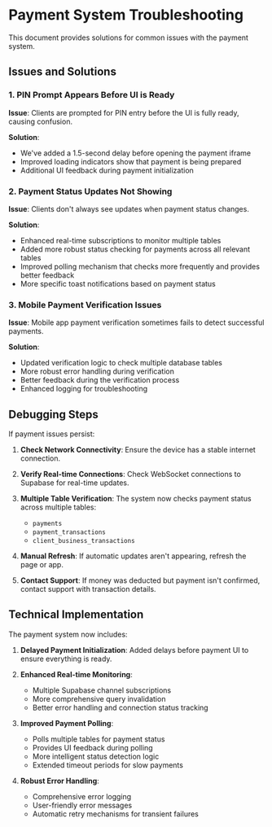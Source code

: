 # Payment System Troubleshooting

This document provides solutions for common issues with the payment system.

## Issues and Solutions

### 1. PIN Prompt Appears Before UI is Ready

**Issue**: Clients are prompted for PIN entry before the UI is fully ready, causing confusion.

**Solution**:
- We've added a 1.5-second delay before opening the payment iframe
- Improved loading indicators show that payment is being prepared
- Additional UI feedback during payment initialization

### 2. Payment Status Updates Not Showing

**Issue**: Clients don't always see updates when payment status changes.

**Solution**:
- Enhanced real-time subscriptions to monitor multiple tables
- Added more robust status checking for payments across all relevant tables
- Improved polling mechanism that checks more frequently and provides better feedback
- More specific toast notifications based on payment status

### 3. Mobile Payment Verification Issues

**Issue**: Mobile app payment verification sometimes fails to detect successful payments.

**Solution**:
- Updated verification logic to check multiple database tables
- More robust error handling during verification
- Better feedback during the verification process
- Enhanced logging for troubleshooting

## Debugging Steps

If payment issues persist:

1. **Check Network Connectivity**: Ensure the device has a stable internet connection.

2. **Verify Real-time Connections**: Check WebSocket connections to Supabase for real-time updates.

3. **Multiple Table Verification**: The system now checks payment status across multiple tables:
   - `payments`
   - `payment_transactions`
   - `client_business_transactions`

4. **Manual Refresh**: If automatic updates aren't appearing, refresh the page or app.

5. **Contact Support**: If money was deducted but payment isn't confirmed, contact support with transaction details.

## Technical Implementation

The payment system now includes:

1. **Delayed Payment Initialization**: Added delays before payment UI to ensure everything is ready.

2. **Enhanced Real-time Monitoring**:
   - Multiple Supabase channel subscriptions
   - More comprehensive query invalidation
   - Better error handling and connection status tracking

3. **Improved Payment Polling**:
   - Polls multiple tables for payment status
   - Provides UI feedback during polling
   - More intelligent status detection logic
   - Extended timeout periods for slow payments

4. **Robust Error Handling**:
   - Comprehensive error logging
   - User-friendly error messages
   - Automatic retry mechanisms for transient failures
